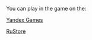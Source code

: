 You can play in the game on the:

[Yandex Games](https://yandex.ru/games/app/342451)

[RuStore](https://www.rustore.ru/catalog/app/com.BlackRed.SpaceEater1)
